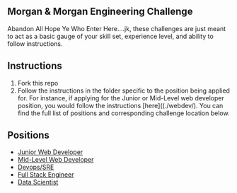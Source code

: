 ## Morgan & Morgan Engineering Challenge
Abandon All Hope Ye Who Enter Here....jk, these challenges are just meant to act as a basic gauge of your skill set, experience level, and ability to follow instructions.

## Instructions
1. Fork this repo
2. Follow the instructions in the folder specific to the position being applied for. For instance, if applying for the Junior or Mid-Level web developer position, you would follow the instructions [here]((./webdev/). You can find the full list of positions and corresponding challenge location below.

## Positions

* [Junior Web Developer](./webdev/)
* [Mid-Level Web Developer](./webdev/)
* [Devops/SRE](./devops/)
* [Full Stack Engineer](./fullstack/)
* [Data Scientist](./datascientist/)
